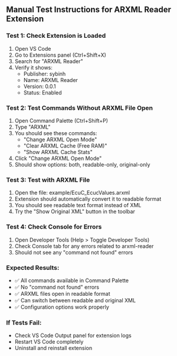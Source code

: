 ## Manual Test Instructions for ARXML Reader Extension

### Test 1: Check Extension is Loaded
1. Open VS Code
2. Go to Extensions panel (Ctrl+Shift+X)
3. Search for "ARXML Reader"
4. Verify it shows:
   - Publisher: sybinh
   - Name: ARXML Reader
   - Version: 0.0.1
   - Status: Enabled

### Test 2: Test Commands Without ARXML File Open
1. Open Command Palette (Ctrl+Shift+P)
2. Type "ARXML" 
3. You should see these commands:
   - "Change ARXML Open Mode"
   - "Clear ARXML Cache (Free RAM)"
   - "Show ARXML Cache Stats"
4. Click "Change ARXML Open Mode"
5. Should show options: both, readable-only, original-only

### Test 3: Test with ARXML File
1. Open the file: example/EcuC_EcucValues.arxml
2. Extension should automatically convert it to readable format
3. You should see readable text format instead of XML
4. Try the "Show Original XML" button in the toolbar

### Test 4: Check Console for Errors
1. Open Developer Tools (Help > Toggle Developer Tools)
2. Check Console tab for any errors related to arxml-reader
3. Should not see any "command not found" errors

### Expected Results:
- ✅ All commands available in Command Palette
- ✅ No "command not found" errors
- ✅ ARXML files open in readable format
- ✅ Can switch between readable and original XML
- ✅ Configuration options work properly

### If Tests Fail:
- Check VS Code Output panel for extension logs
- Restart VS Code completely
- Uninstall and reinstall extension
